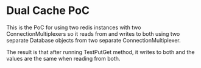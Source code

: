 # Dual Cache PoC

This is the PoC for using two redis instances with two ConnectionMultiplexers so it reads from and writes to both using two separate Database objects from two separate ConnectionMultiplexer.

The result is that after running TestPutGet method, it writes to both and the values are the same when reading from both.
